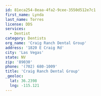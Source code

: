 ```yaml
---
id: 81eca254-8eaa-4fa2-9cee-3550d512e7c1
first_name: Lynda
last_name: Torres
license: DDS
services:
  - Dentist
category: Dentists
org_name: 'Craig Ranch Dental Group'
address: '1820 E Craig Rd'
city: 'Las Vegas'
state: NV
zip: '89030'
phone: '(702) 680-1009'
title: 'Craig Ranch Dental Group'
_geoloc:
  lat: 36.2398
  lng: -115.121
---
```

